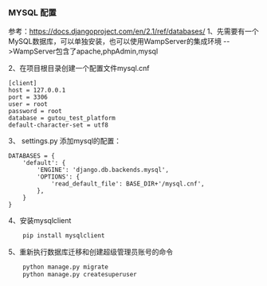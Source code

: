 ### MYSQL 配置
参考：https://docs.djangoproject.com/en/2.1/ref/databases/
1、先需要有一个MySQL数据库，可以单独安装，也可以使用WampServer的集成环境
  -->WampServer包含了apache,phpAdmin,mysql
  
2、在项目根目录创建一个配置文件mysql.cnf
```mysql
[client]
host = 127.0.0.1
port = 3306
user = root
password = root
database = gutou_test_platform
default-character-set = utf8
```

3、 settings.py 添加mysql的配置：
```
DATABASES = {
    'default': {
        'ENGINE': 'django.db.backends.mysql',
        'OPTIONS': {
            'read_default_file': BASE_DIR+'/mysql.cnf',
        },
    }
}
```

4、安装mysqlclient
```python
    pip install mysqlclient
```

5、重新执行数据库迁移和创建超级管理员账号的命令
```python
    python manage.py migrate
    python manage.py createsuperuser
```